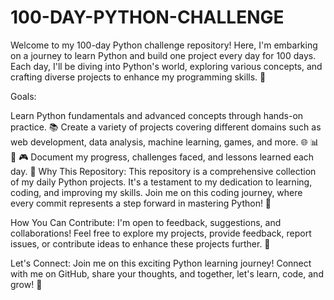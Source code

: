 # 100-DAY-PYTHON-CHALLENGE
Welcome to my 100-day Python challenge repository! Here, I'm embarking on a journey to learn Python and build one project every day for 100 days. Each day, I'll be diving into Python's world, exploring various concepts, and crafting diverse projects to enhance my programming skills. 🚀

Goals:

Learn Python fundamentals and advanced concepts through hands-on practice. 📚
Create a variety of projects covering different domains such as web development, data analysis, machine learning, games, and more. 🌐 📊 🤖 🎮
Document my progress, challenges faced, and lessons learned each day. 📝
Why This Repository:
This repository is a comprehensive collection of my daily Python projects. It's a testament to my dedication to learning, coding, and improving my skills. Join me on this coding journey, where every commit represents a step forward in mastering Python! 🎯

How You Can Contribute:
I'm open to feedback, suggestions, and collaborations! Feel free to explore my projects, provide feedback, report issues, or contribute ideas to enhance these projects further. 🤝

Let's Connect:
Join me on this exciting Python learning journey! Connect with me on GitHub, share your thoughts, and together, let's learn, code, and grow! 🌟
